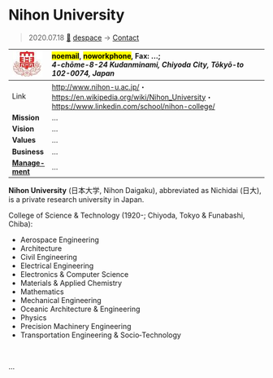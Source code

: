 # Nihon University
> 2020.07.18 [🚀](../index/index.md) [despace](index.md) → [Contact](contact.md)

|[![](f/con/n/nihon_univ_logo1_thumb.jpg)](f/con/n/nihon_univ_logo1.jpg)|<mark>noemail</mark>, <mark>noworkphone</mark>, Fax: …;<br> *4-chōme-8-24 Kudanminami, Chiyoda City, Tōkyō-to 102-0074, Japan*|
|:--|:--|
|Link|<http://www.nihon-u.ac.jp/>・ <https://en.wikipedia.org/wiki/Nihon_University>・ <https://www.linkedin.com/school/nihon-college/>|
|**Mission**|…|
|**Vision**|…|
|**Values**|…|
|**Business**|…|
|**[Manage-<br>ment](mgmt.md)**|…|

**Nihon University** (日本大学, Nihon Daigaku), abbreviated as Nichidai (日大), is a private research university in Japan.

College of Science & Technology (1920-; Chiyoda, Tokyo & Funabashi, Chiba):

   - Aerospace Engineering
   - Architecture
   - Civil Engineering
   - Electrical Engineering
   - Electronics & Computer Science
   - Materials & Applied Chemistry
   - Mathematics
   - Mechanical Engineering
   - Oceanic Architecture & Engineering
   - Physics
   - Precision Machinery Engineering
   - Transportation Engineering & Socio‑Technology

<p style="page-break-after:always"> </p>

…


